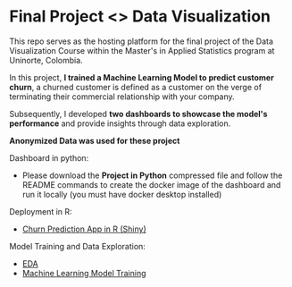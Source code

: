 # Final Project <> Data Visualization

This repo serves as the hosting platform for the final project of the Data Visualization Course within the Master's in Applied Statistics program at Uninorte, Colombia. 

In this project, **I trained a Machine Learning Model to predict customer churn**, a churned customer is defined as a customer on the verge of terminating their commercial relationship with your company.

Subsequently, I developed **two dashboards to showcase the model's performance** and provide insights through data exploration.

**Anonymized Data was used for these project**

Dashboard in python:
- Please download the **Project in Python** compressed file and follow the README commands to create the docker image of the dashboard and run it locally (you must have docker desktop installed)

Deployment in R:
- [Churn Prediction App in R (Shiny)](https://martinalvarez.shinyapps.io/Project_In_R/)

Model Training and Data Exploration:
- [EDA](https://martinmjal.github.io/Dataviz_Final_Project/churn_prediction_EDA.html)
- [Machine Learning Model Training](https://martinmjal.github.io/Dataviz_Final_Project/churn_prediction_model_training.html)